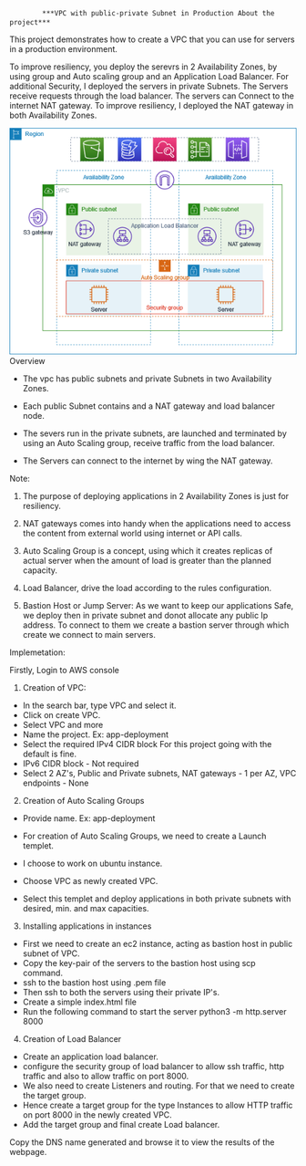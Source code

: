             ***VPC with public-private Subnet in Production About the project***

This project demonstrates how to create a VPC that you can use for servers in a production environment.

To improve resiliency, you deploy the serevrs in 2 Availability Zones, by using group and Auto scaling group and an Application Load Balancer. For additional Security, I deployed the servers in private Subnets. The Servers receive requests through the load balancer. The servers can Connect to the internet NAT gateway. To improve resiliency, I deployed the NAT gateway in both Availability Zones.

![alt text](image-1.png)
Overview

- The vpc has public subnets and private Subnets in two Availability Zones.

- Each public Subnet contains and a NAT gateway and load balancer node.

- The severs run in the private subnets, are launched and terminated by using an Auto Scaling group, receive traffic from the load balancer.

- The Servers can connect to the internet by wing the NAT gateway.


Note:
1. The purpose of deploying applications in 2 Availability Zones is just for resiliency.

2. NAT gateways comes into handy when the applications need to access the content from external world using internet or API calls.

3. Auto Scaling Group is a concept, using which it creates replicas of actual server when the amount of  load is greater than the planned capacity.

4. Load Balancer, drive the load according to the rules configuration.

5. Bastion Host or Jump Server: As we want to keep our applications Safe, we deploy then in private subnet and donot allocate any public Ip address. To connect to them we create a bastion server through which create we connect to main servers.

Implemetation:

Firstly, Login to AWS console

1. Creation of VPC:
- In the search bar, type VPC and select it.
- Click on create VPC.
- Select VPC and more
- Name the project. Ex: app-deployment
- Select the required IPv4 CIDR block
    For this project going with the default is fine.
- IPv6 CIDR block - Not required
- Select 2 AZ's, Public and Private subnets, NAT gateways - 1 per AZ, VPC endpoints - None

2. Creation of Auto Scaling Groups
- Provide name. Ex: app-deployment
- For creation of Auto Scaling Groups, we need to create a Launch templet.
- I choose to work on ubuntu instance.
- Choose VPC as newly created VPC.

- Select this templet and deploy applications in both private subnets with desired, min. and max capacities.


3. Installing applications in instances
- First we need to create an ec2 instance, acting as bastion host in public subnet of VPC.
- Copy the key-pair of the servers to the bastion host using scp command.
- ssh to the  bastion host using .pem file
- Then ssh to both the servers using their private IP's.
- Create a simple index.html file
- Run the following command to start the server
        python3 -m http.server 8000

4. Creation of Load Balancer
- Create an application load balancer.
- configure the security group of load balancer to allow ssh traffic, http traffic and also to allow traffic on port 8000.
- We also need to create Listeners and routing. For that we need to create the target group.
- Hence create a target group for the type Instances to allow HTTP traffic on port 8000 in the newly     created VPC.
- Add the target group and final create Load balancer.

Copy the DNS name generated and browse it to view the results of the webpage.